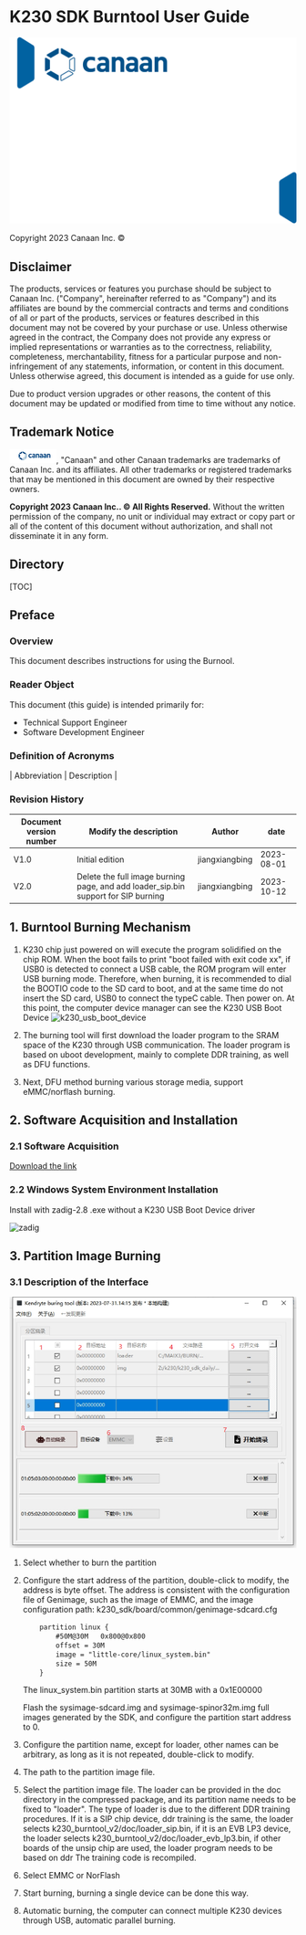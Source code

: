 # K230 SDK Burntool User Guide

![cover](../../../../zh/images/canaan-cover.png)

Copyright 2023 Canaan Inc. ©

<div style="page-break-after:always"></div>

## Disclaimer

The products, services or features you purchase should be subject to Canaan Inc. ("Company", hereinafter referred to as "Company") and its affiliates are bound by the commercial contracts and terms and conditions of all or part of the products, services or features described in this document may not be covered by your purchase or use. Unless otherwise agreed in the contract, the Company does not provide any express or implied representations or warranties as to the correctness, reliability, completeness, merchantability, fitness for a particular purpose and non-infringement of any statements, information, or content in this document. Unless otherwise agreed, this document is intended as a guide for use only.

Due to product version upgrades or other reasons, the content of this document may be updated or modified from time to time without any notice.

## Trademark Notice

![The logo](../../../../zh/images/logo.png), "Canaan" and other Canaan trademarks are trademarks of Canaan Inc. and its affiliates. All other trademarks or registered trademarks that may be mentioned in this document are owned by their respective owners.

**Copyright 2023 Canaan Inc.. © All Rights Reserved.**
Without the written permission of the company, no unit or individual may extract or copy part or all of the content of this document without authorization, and shall not disseminate it in any form.

<div style="page-break-after:always"></div>

## Directory

[TOC]

## Preface

### Overview

This document describes instructions for using the Burnool.

### Reader Object

This document (this guide) is intended primarily for:

- Technical Support Engineer
- Software Development Engineer

### Definition of Acronyms

| Abbreviation | Description |

### Revision History

| Document version number  | Modify the description                           | Author | date       |
|------------|-----------------------------------|--------|------------|
| V1.0       | Initial edition                              | jiangxiangbing | 2023-08-01 |
| V2.0       | Delete the full image burning page, and add loader_sip.bin support for SIP burning     | jiangxiangbing | 2023-10-12 |

## 1. Burntool Burning Mechanism

1. K230 chip just powered on will execute the program solidified on the chip ROM. When the boot fails to print "boot failed with exit code xx", if USB0 is detected to connect a USB cable, the ROM program will enter USB burning mode. Therefore, when burning, it is recommended to dial the BOOTIO code to the SD card to boot, and at the same time do not insert the SD card, USB0 to connect the typeC cable. Then power on. At this point, the computer device manager can see the K230 USB Boot Device
![k230_usb_boot_device](../../../../zh/01_software/pc/burntool/images/k230_usb_boot_device.png)

1. The burning tool will first download the loader program to the SRAM space of the K230 through USB communication. The loader program is based on uboot development, mainly to complete DDR training, as well as DFU functions.

1. Next, DFU method burning various storage media, support eMMC/norflash burning.

## 2. Software Acquisition and Installation

### 2.1 Software Acquisition

[Download the link](https://kendryte-download.canaan-creative.com/k230/downloads/burn_tool/k230_burntool_v2.7z)

### 2.2 Windows System Environment Installation

Install with zadig-2.8 .exe without a K230 USB Boot Device driver

![zadig](../../../../zh/01_software/pc/burntool/images/zadig.png)

## 3. Partition Image Burning

### 3.1 Description of the Interface

![interface_disc](../../../../zh/01_software/pc/burntool/images/interface_disc.png)

1. Select whether to burn the partition
1. Configure the start address of the partition, double-click to modify, the address is byte offset. The address is consistent with the configuration file of Genimage, such as the image of EMMC, and the image configuration path: k230_sdk/board/common/genimage-sdcard.cfg

    ```shell
        partition linux {
            #50M@30M   0x800@0x800
            offset = 30M
            image = "little-core/linux_system.bin"
            size = 50M
        }
    ```

    The linux_system.bin partition starts at 30MB with a 0x1E00000

    Flash the sysimage-sdcard.img and sysimage-spinor32m.img full images generated by the SDK, and configure the partition start address to 0.

1. Configure the partition name, except for loader, other names can be arbitrary, as long as it is not repeated, double-click to modify.
1. The path to the partition image file.
1. Select the partition image file. The loader can be provided in the doc directory in the compressed package, and its partition name needs to be fixed to "loader". The type of loader is due to the different DDR training procedures. If it is a SIP chip device, ddr training is the same, the loader selects k230_burntool_v2/doc/loader_sip.bin, if it is an EVB LP3 device, the loader selects k230_burntool_v2/doc/loader_evb_lp3.bin, if other boards of the unsip chip are used, the loader program needs to be based on ddr The training code is recompiled.
1. Select EMMC or NorFlash
1. Start burning, burning a single device can be done this way.
1. Automatic burning, the computer can connect multiple K230 devices through USB, automatic parallel burning.
